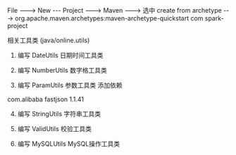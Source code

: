 File ---> New --- Project ---> Maven ---> 选中 create from archetype ---> org.apache.maven.archetypes:maven-archetype-quickstart
com
spark-project

相关工具类 (java/online.utils)

1. 编写 DateUtils 日期时间工具类

2. 编写 NumberUtils 数字格工具类

3. 编写 ParamUtils 参数工具类
添加依赖
<!-- fast json 依赖 -->
<dependency>
  <groupId>com.alibaba</groupId>
  <artifactId>fastjson</artifactId>
  <version>1.1.41</version>
</dependency>

4. 编写 StringUtils 字符串工具类

5. 编写 ValidUtils 校验工具类

6. 编写 MySQLUtils MySQL操作工具类